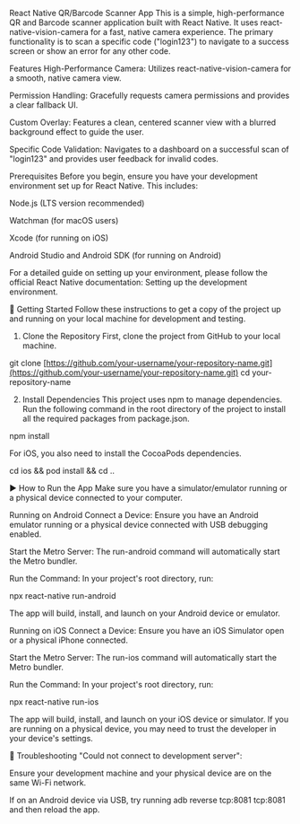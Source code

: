 React Native QR/Barcode Scanner App
This is a simple, high-performance QR and Barcode scanner application built with React Native. It uses react-native-vision-camera for a fast, native camera experience. The primary functionality is to scan a specific code ("login123") to navigate to a success screen or show an error for any other code.

Features
High-Performance Camera: Utilizes react-native-vision-camera for a smooth, native camera view.

Permission Handling: Gracefully requests camera permissions and provides a clear fallback UI.

Custom Overlay: Features a clean, centered scanner view with a blurred background effect to guide the user.

Specific Code Validation: Navigates to a dashboard on a successful scan of "login123" and provides user feedback for invalid codes.

Prerequisites
Before you begin, ensure you have your development environment set up for React Native. This includes:

Node.js (LTS version recommended)

Watchman (for macOS users)

Xcode (for running on iOS)

Android Studio and Android SDK (for running on Android)

For a detailed guide on setting up your environment, please follow the official React Native documentation: Setting up the development environment.

🚀 Getting Started
Follow these instructions to get a copy of the project up and running on your local machine for development and testing.

1. Clone the Repository
First, clone the project from GitHub to your local machine.

git clone [https://github.com/your-username/your-repository-name.git](https://github.com/your-username/your-repository-name.git)
cd your-repository-name

2. Install Dependencies
This project uses npm to manage dependencies. Run the following command in the root directory of the project to install all the required packages from package.json.

npm install

For iOS, you also need to install the CocoaPods dependencies.

cd ios && pod install && cd ..

▶️ How to Run the App
Make sure you have a simulator/emulator running or a physical device connected to your computer.

Running on Android
Connect a Device: Ensure you have an Android emulator running or a physical device connected with USB debugging enabled.

Start the Metro Server: The run-android command will automatically start the Metro bundler.

Run the Command: In your project's root directory, run:

npx react-native run-android

The app will build, install, and launch on your Android device or emulator.

Running on iOS
Connect a Device: Ensure you have an iOS Simulator open or a physical iPhone connected.

Start the Metro Server: The run-ios command will automatically start the Metro bundler.

Run the Command: In your project's root directory, run:

npx react-native run-ios

The app will build, install, and launch on your iOS device or simulator. If you are running on a physical device, you may need to trust the developer in your device's settings.

🔧 Troubleshooting
"Could not connect to development server":

Ensure your development machine and your physical device are on the same Wi-Fi network.

If on an Android device via USB, try running adb reverse tcp:8081 tcp:8081 and then reload the app.
